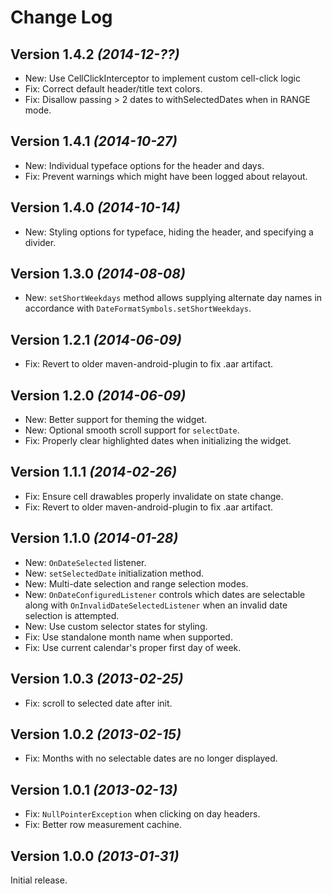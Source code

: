 Change Log
==========

Version 1.4.2 *(2014-12-??)*
----------------------------

 * New: Use CellClickInterceptor to implement custom cell-click logic
 * Fix: Correct default header/title text colors.
 * Fix: Disallow passing > 2 dates to withSelectedDates when in RANGE mode.

Version 1.4.1 *(2014-10-27)*
----------------------------

 * New: Individual typeface options for the header and days.
 * Fix: Prevent warnings which might have been logged about relayout. 


Version 1.4.0 *(2014-10-14)*
----------------------------

 * New: Styling options for typeface, hiding the header, and specifying a divider.


Version 1.3.0 *(2014-08-08)*
----------------------------

 * New: `setShortWeekdays` method allows supplying alternate day names in accordance
   with `DateFormatSymbols.setShortWeekdays`.


Version 1.2.1 *(2014-06-09)*
----------------------------

 * Fix: Revert to older maven-android-plugin to fix .aar artifact.


Version 1.2.0 *(2014-06-09)*
----------------------------

 * New: Better support for theming the widget.
 * New: Optional smooth scroll support for `selectDate`.
 * Fix: Properly clear highlighted dates when initializing the widget.


Version 1.1.1 *(2014-02-26)*
----------------------------

 * Fix: Ensure cell drawables properly invalidate on state change.
 * Fix: Revert to older maven-android-plugin to fix .aar artifact.


Version 1.1.0 *(2014-01-28)*
----------------------------

 * New: `OnDateSelected` listener.
 * New: `setSelectedDate` initialization method.
 * New: Multi-date selection and range selection modes.
 * New: `OnDateConfiguredListener` controls which dates are selectable along with
   `OnInvalidDateSelectedListener` when an invalid date selection is attempted.
 * New: Use custom selector states for styling.
 * Fix: Use standalone month name when supported.
 * Fix: Use current calendar's proper first day of week.


Version 1.0.3 *(2013-02-25)*
----------------------------

 * Fix: scroll to selected date after init.


Version 1.0.2 *(2013-02-15)*
----------------------------

 * Fix: Months with no selectable dates are no longer displayed.


Version 1.0.1 *(2013-02-13)*
----------------------------

 * Fix: `NullPointerException` when clicking on day headers.
 * Fix: Better row measurement cachine.


Version 1.0.0 *(2013-01-31)*
----------------------------

Initial release.
